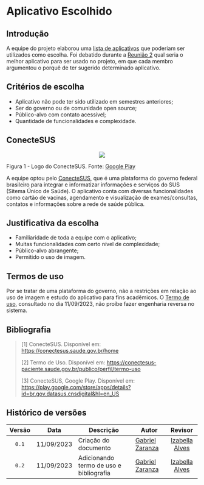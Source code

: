 # Aplicativo Escolhido

## Introdução

A equipe do projeto elaborou uma [lista de aplicativos](https://github.com/Requisitos-de-Software/2023.2-ConecteSUS/blob/main/docs/planejamento%20do%20projeto/lista-apps-avaliados.md) que poderiam ser utilizados como escolha. Foi debatido durante a [Reunião 2](https://github.com/Requisitos-de-Software/2023.2-ConecteSUS/blob/main/docs/atas/Reunião%202%20-%2005.09.2023.md) qual seria o melhor aplicativo para ser usado no projeto, em que cada membro argumentou o porquê de ter sugerido determinado aplicativo.
## Critérios de escolha
  - Aplicativo não pode ter sido utilizado em semestres anteriores;
  - Ser do governo ou de comunidade open source;
  - Público-alvo com contato acessível;
  - Quantidade de funcionalidades e complexidade.
 
## ConecteSUS
<div align="center">
<img src="https://github.com/Requisitos-de-Software/2023.2-ConecteSUS/blob/main/docs/imagens/%C3%ADcone_conecteSUS.png?raw=true">
</div>

Figura 1 - Logo do ConecteSUS. Fonte: [Google Play](https://play.google.com/store/apps/details?id=br.gov.datasus.cnsdigital&hl=en_US)



A equipe optou pelo [ConecteSUS](https://play.google.com/store/apps/details?id=br.gov.datasus.cnsdigital&hl=pt_BR&gl=US), que é uma plataforma do governo federal brasileiro para integrar e informatizar informações e serviços do SUS (Sitema Único de Saúde). O aplicativo conta com diversas funcionalidades como cartão de vacinas, agendamento e visualização de exames/consultas, contatos e informações sobre a rede de saúde pública.

## Justificativa da escolha 
 - Familiaridade de toda a equipe com o aplicativo;
 - Muitas funcionalidades com certo nível de complexidade;
 - Público-alvo abrangente;
 - Permitido o uso de imagem.
 
 
## Termos de uso

Por se tratar de uma plataforma do governo, não a restrições em relação ao uso de imagem e estudo do aplicativo para fins acadêmicos. O [Termo de uso](https://github.com/Requisitos-de-Software/2023.2-ConecteSUS/blob/main/docs/imagens/Termo_de_Uso_ConecteSUS(11.09.23).pdf), consultado no dia 11/09/2023, não proíbe fazer engenharia reversa no sistema. 

## Bibliografia

> [1] ConecteSUS. Disponível em: https://conectesus.saude.gov.br/home
>
> [2] Termo de Uso. Disponível em: https://conectesus-paciente.saude.gov.br/publico/perfil/termo-uso
>
> [3] ConecteSUS, Google Play. Disponível em: https://play.google.com/store/apps/details?id=br.gov.datasus.cnsdigital&hl=en_US

##  Histórico de versões
|Versão|Data|Descrição|Autor|Revisor|
|:----:|----|---------|-----|:-------:|
|`0.1`|11/09/2023|Criação do documento|[Gabriel Zaranza](https://github.com/GZaranza) |[Izabella Alves](https://github.com/izabellaalves)|
|`0.2`|11/09/2023|Adicionando termo de uso e bibliografia|[Gabriel Zaranza](https://github.com/GZaranza) |[Izabella Alves](https://github.com/izabellaalves)|
